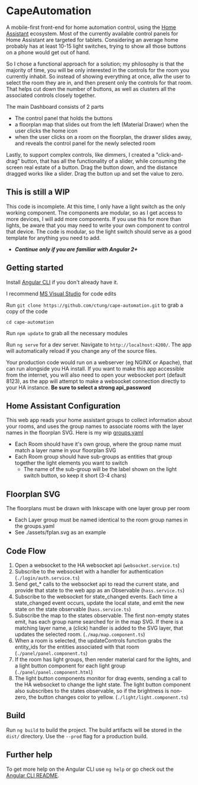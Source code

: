 # CapeAutomation

A mobile-first front-end for home automation control, using the [Home Assistant](https://www.home-assistant.io/) ecosystem.  Most of the currently available control panels for Home Assistant are targeted for tablets.  Considering an average home probably has at least 10-15 light switches, trying to show all those buttons on a phone would get out of hand.  

So I chose a functional approach for a solution; my philosophy is that the majority of time, you will be only interested in the controls for the room you currently inhabit.  So instead of showing everything at once, allw the user to select the room they are in, and then present only the controls for that room.  That helps cut down the number of buttons, as well as clusters all the associated controls closely together.

The main Dashboard consists of 2 parts
* The control panel that holds the buttons
* a floorplan map that slides out from the left (Material Drawer) when the user clicks the home icon
* when the user clicks on a room on the floorplan, the drawer slides away, and reveals the control panel for the newly selected room

Lastly, to support complex controls, like dimmers, I created a "click-and-drag" button, that has all the functionality of a slider, while consuming the screen real estate of a button.  Drag the button down, and the distance dragged works like a slider.  Drag the button up and set the value to zero.

## This is still a WIP

This code is incomplete.  At this time, I only have a light switch as the only working component.  The components are modular, so as I get access to more devices, I will add more components.  If you use this for more than lights, be aware that you may need to write your own component to control that device.  The code is modular, so the light switch should serve as a good template for anything you need to add.

* **_Continue only if you are familiar with Angular 2+_**

## Getting started

Install [Angular CLI](https://github.com/angular/angular-cli) if you don't already have it.

I recommend [MS Visual Studio](https://visualstudio.microsoft.com/vs/) for code edits

Run `git clone https://github.com/ctung/cape-automation.git` to grab a copy of the code

`cd cape-automation`

Run `npm update` to grab all the necessary modules

Run `ng serve` for a dev server. Navigate to `http://localhost:4200/`. The app will automatically reload if you change any of the source files.

Your production code would run on a webserver (eg NGINX or Apache), that can run alongside you HA install.  If you want to make this app accessible from the internet, you will also need to open your websocket port (default 8123), as the app will attempt to make a websocket connection directly to your HA instance. **Be sure to select a strong api_password**

## Home Assistant Configuration

This web app reads your home assistant groups to collect information about your rooms, and uses the group names to associate rooms with the layer names in the floorplan SVG.  Here is my wip [groups.yaml](https://github.com/ctung/Home-AssistantConfig/blob/master/groups.yaml)

* Each Room should have it's own group, where the group name must match a layer name in your floorplan SVG
* Each Room group should have sub-groups as entities that group together the light elements you want to switch
  * The name of the sub-group will be the label shown on the light switch button, so keep it short (3-4 chars)

## Floorplan SVG

The floorplans must be drawn with Inkscape with one layer group per room
* Each Layer group must be named identical to the room group names in the groups.yaml
* See ./assets/fplan.svg as an example

## Code Flow

1. Open a websocket to the HA websocket api (`websocket.service.ts`)
2. Subscribe to the websocket with a handler for authentication (`./login/auth.service.ts`)
3. Send get_* calls to the websocket api to read the current state, and provide that state to the web app as an Observable (`hass.service.ts`)
4. Subscribe to the websocket for state_changed events.  Each time a state_changed event occurs, update the local state, and emit the new state on the state observable (`hass.service.ts`)
5. Subscribe the map to the states observable.  The first non-empty states emit, has each group name searched for in the map SVG.  If there is a matching layer name, a (click) handler is added to the SVG layer, that updates the selected room. (`./map/map.component.ts`)
6. When a room is selected, the updateControls function grabs the entity_ids for the entities associated with that room (`./panel/panel.component.ts`)
7. If the room has light groups, then render material card for the lights, and a light button component for each light group (`./panel/panel.component.html`)
8. The light button components monitor for drag events, sending a call to the HA websocket to change the light state.  The light button component also subscribes to the states observable, so if the brightness is non-zero, the button changes color to yellow. (`./light/light.component.ts`)

## Build

Run `ng build` to build the project. The build artifacts will be stored in the `dist/` directory. Use the `--prod` flag for a production build.  

## Further help

To get more help on the Angular CLI use `ng help` or go check out the [Angular CLI README](https://github.com/angular/angular-cli/blob/master/README.md).
